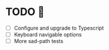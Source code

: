 # TODO 🚧

- [ ] Configure and upgrade to Typescript
- [ ] Keyboard navigable options
- [ ] More sad-path tests
